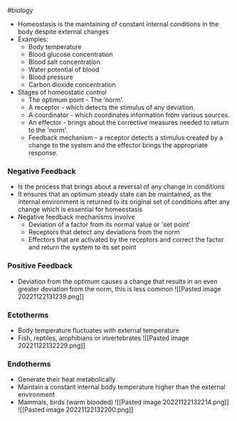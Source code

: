 #biology
- Homeostasis is the maintaining of constant internal conditions in the body despite external changes
- Examples:
    - Body temperature
    - Blood glucose concentration
    - Blood salt concentration
    - Water potential of blood
    - Blood pressure
    - Carbon dioxide concentration
- Stages of homeostatic control
    - The optimum point - The 'norm'.
    - A receptor - which detects the stimulus of any deviation.
    - A coordinator - which coordinates information from various sources.
    - An effector - brings about the corrective measures needed to return to the 'norm'.
    - Feedback mechanism - a receptor detects a stimulus created by a change to the system and the effector brings the appropriate response.

### Negative Feedback
- Is the process that brings about a reversal of any change in conditions
- It ensures that an optimum steady state can be maintained, as the internal environment is returned to its original set of conditions after any change which is essential for homeostasis
- Negative feedback mechanisms involve
    - Deviation of a factor from its normal value or 'set point'
    - Receptors that detect any deviations from the norm
    - Effectors that are activated by the receptors and correct the factor and return the system to its set point

### Positive Feedback
- Deviation from the optimum causes a change that results in an even greater deviation from the norm, this is less common
![[Pasted image 20221122131239.png]]

### Ectotherms
- Body temperature fluctuates with external temperature
- Fish, reptiles, amphibians or invertebrates
![[Pasted image 20221122132229.png]]

### Endotherms
- Generate their heat metabolically
- Maintain a constant internal body temperature higher than the external environment
- Mammals, birds (warm blooded)
![[Pasted image 20221122132214.png]]
![[Pasted image 20221122132200.png]]
